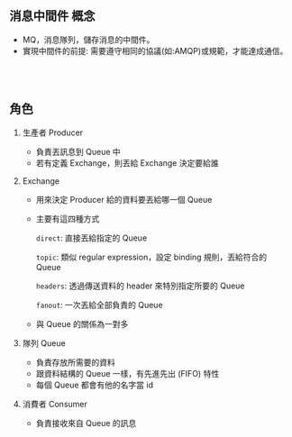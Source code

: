 ## 消息中間件 概念
* MQ，消息隊列，儲存消息的中間件。
* 實現中間件的前提: 需要遵守相同的協議(如:AMQP)或規範，才能達成通信。

<br/>

<br/>

## 角色
1. 生產者 Producer

    * 負責丟訊息到 Queue 中
    * 若有定義 Exchange，則丟給 Exchange 決定要給誰
    
2. Exchange 
    
    * 用來決定 Producer 給的資料要丟給哪一個 Queue
    * 主要有這四種方式

        `direct`: 直接丟給指定的 Queue

        `topic`: 類似 regular expression，設定 binding 規則，丟給符合的 Queue

        `headers`: 透過傳送資料的 header 來特別指定所要的 Queue

        `fanout`: 一次丟給全部負責的 Queue

    * 與 Queue 的關係為一對多

3. 隊列 Queue

    * 負責存放所需要的資料
    * 跟資料結構的 Queue 一樣，有先進先出 (FIFO) 特性
    * 每個 Queue 都會有他的名字當 id

4. 消費者 Consumer

    * 負責接收來自 Queue 的訊息